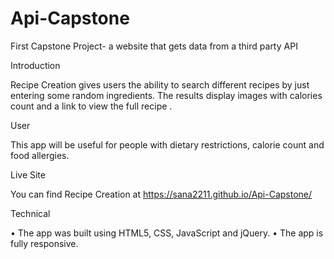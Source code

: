 # Api-Capstone
First Capstone Project- a website that gets data from a third party API

Introduction

Recipe Creation gives users the ability to search different recipes by just entering some random ingredients. The results display images with calories count and a link to view the full recipe . 

User


This app will be useful for people with dietary restrictions, calorie count and food allergies.  


Live Site

You can find Recipe Creation at https://sana2211.github.io/Api-Capstone/

Technical

•	The app was built using HTML5, CSS, JavaScript and jQuery.
•	The app is fully responsive.
